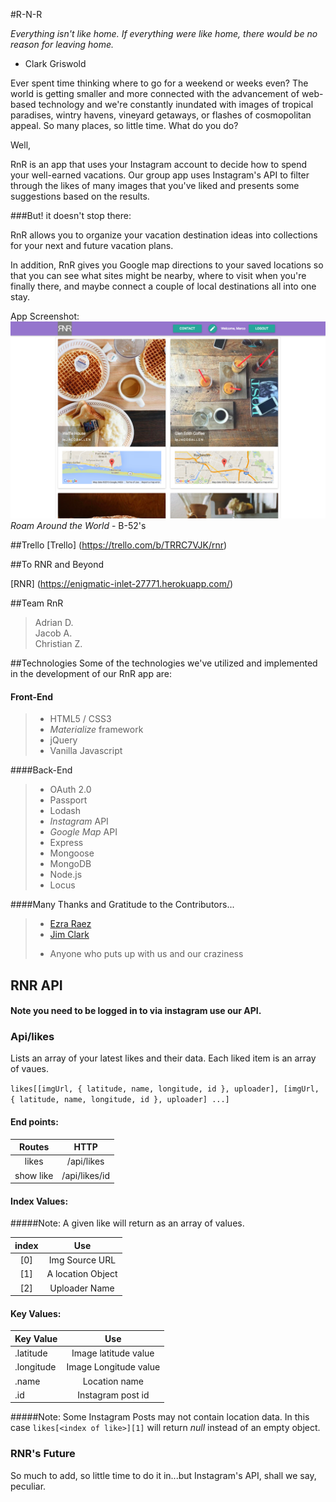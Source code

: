 #R-N-R


_Everything isn't like home.  If everything were like home, there would be no reason for leaving home._  
- Clark Griswold

Ever spent time thinking where to go for a weekend or weeks even?  The world is getting smaller and more connected with the advancement of web-based technology and we're constantly inundated with images of tropical paradises, wintry havens, vineyard getaways, or flashes of cosmopolitan appeal.  So many places, so little time.  What do you do?

Well,

RnR is an app that uses your Instagram account to decide how to spend your well-earned vacations.  Our group app uses Instagram's API to filter through the likes of many images that you've liked and presents some suggestions based on the results.

###But! it doesn't stop there:

RnR allows you to organize your vacation destination ideas into collections for your next and future vacation plans.

In addition, RnR gives you Google map directions to your saved locations so that you can see what sites might be nearby, where to visit when you're finally there, and maybe connect a couple of local destinations all into one stay.

App Screenshot:  
![RNR](https://raw.githubusercontent.com/Ishmaru/rnr/master/public/images/rnr_screenshot.jpg)
_Roam Around the World_ - B-52's

##Trello
[Trello] (https://trello.com/b/TRRC7VJK/rnr)  

##To RNR and Beyond  

[RNR] (https://enigmatic-inlet-27771.herokuapp.com/)  

##Team RnR  
> Adrian D.  
> Jacob A.  
> Christian Z.  


##Technologies
Some of the technologies we've utilized and implemented in the development of our RnR app are:  

#### Front-End  
>- HTML5 / CSS3  
>- *Materialize* framework
>- jQuery  
>- Vanilla Javascript

####Back-End  
>- OAuth 2.0  
>- Passport  
>- Lodash
>- _Instagram_ API  
>- _Google Map_ API
>- Express
>- Mongoose
>- MongoDB
>- Node.js
>- Locus

####Many Thanks and Gratitude to the Contributors...
>- [Ezra Raez](https://github.com/EARnagram)        
>- [Jim Clark](https://github.com/jim-clark) 
>* Anyone who puts up with us and our craziness  


## RNR API

#### Note you need to be logged in to via instagram use our API.

### Api/likes  
Lists an array of your latest likes and their data. Each liked item is an array of vaues.

`likes[[imgUrl, { latitude, name, longitude, id }, uploader], [imgUrl, { latitude, name, longitude, id }, uploader] ...]`

#### End points: 

|Routes|HTTP|
|:--:|:--:|
|likes|/api/likes|
|show like|/api/likes/id|

#### Index Values:
#####Note: A given like will return as an array of values.

|index|Use|
|:--:|:--:|
|[0]|Img Source URL|
|[1]|A location Object|
|[2]|Uploader Name|

#### Key Values:

|Key Value|Use|
|:--|:--:|
|.latitude|Image latitude value|
|.longitude|Image Longitude value|
|.name|Location name|
|.id|Instagram post id|

#####Note: Some Instagram Posts may not contain location data. In this case `likes[<index of like>][1]` will return _null_ instead of an empty object.

### RNR's Future

So much to add, so little time to do it in...but Instagram's API, shall we say, peculiar.
	